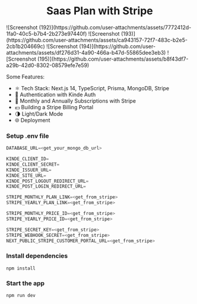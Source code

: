 <h1 align="center">Saas Plan with Stripe</h1>
![Screenshot (192)](https://github.com/user-attachments/assets/7772412d-1fa0-40c5-b7b4-2b273e97440f)
![Screenshot (193)](https://github.com/user-attachments/assets/ca943157-72f7-483c-b2e5-2cb1b204669c)
![Screenshot (194)](https://github.com/user-attachments/assets/df276d31-4a90-466a-b47d-55865dee3eb3)
![Screenshot (195)](https://github.com/user-attachments/assets/b8f43df7-a29b-42d0-8302-08579efe7e59)


Some Features:

-   ⚛️ Tech Stack: Next.js 14, TypeScript, Prisma, MongoDB, Stripe
-   🔐 Authentication with Kinde Auth
-   💸 Monthly and Annually Subscriptions with Stripe
-   💵 Building a Stripe Billing Portal
-   🌗 Light/Dark Mode
-   🌐 Deployment

### Setup .env file

```js
DATABASE_URL=<get_your_mongo_db_url>

KINDE_CLIENT_ID=
KINDE_CLIENT_SECRET=
KINDE_ISSUER_URL=
KINDE_SITE_URL=
KINDE_POST_LOGOUT_REDIRECT_URL=
KINDE_POST_LOGIN_REDIRECT_URL=

STRIPE_MONTHLY_PLAN_LINK=<get_from_stripe>
STRIPE_YEARLY_PLAN_LINK=<get_from_stripe>

STRIPE_MONTHLY_PRICE_ID=<get_from_stripe>
STRIPE_YEARLY_PRICE_ID=<get_from_stripe>

STRIPE_SECRET_KEY=<get_from_stripe>
STRIPE_WEBHOOK_SECRET=<get_from_stripe>
NEXT_PUBLIC_STRIPE_CUSTOMER_PORTAL_URL=<get_from_stripe>
```

### Install dependencies

```shell
npm install
```

### Start the app

```shell
npm run dev
```

